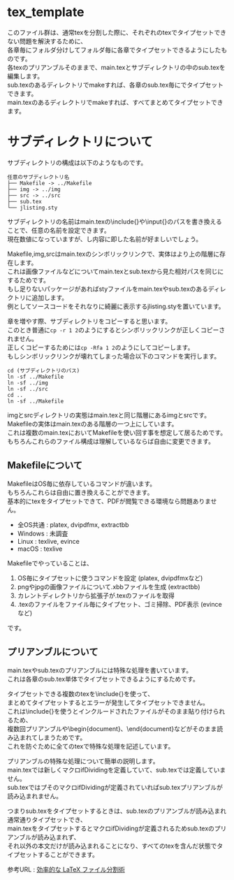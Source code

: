 # tex_template

このファイル群は、通常texを分割した際に、それぞれのtexでタイプセットできない問題を解決するために、  
各章毎にフォルダ分けしてフォルダ毎に各章でタイプセットできるようにしたものです。  
各texのプリアンブルそのままで、main.texとサブディレクトリの中のsub.texを編集します。  
sub.texのあるディレクトリでmakeすれば、各章のsub.tex毎にでタイプセットできます。  
main.texのあるディレクトリでmakeすれば、すべてまとめてタイプセットできます。  


# サブディレクトリについて
サブディレクトリの構成は以下のようなものです。

    任意のサブディレクトリ名
    ├── Makefile -> ../Makefile
    ├── img -> ../img
    ├── src -> ../src
    ├── sub.tex
    └── jlisting.sty

サブディレクトリの名前はmain.texの\include{}や\input{}のパスを書き換えることで、任意の名前を設定できます。  
現在数値になっていますが、し内容に即した名前が好ましいでしょう。

Makefile,img,srcはmain.texのシンボリックリンクで、実体はより上の階層に存在します。  
これは画像ファイルなどについてmain.texとsub.texから見た相対パスを同じにするためです。  
もし足りないパッケージがあればstyファイルをmain.texやsub.texのあるディレクトリに追加します。  
例としてソースコードをそれなりに綺麗に表示するjlisting.styを置いています。  

章を増やす際、サブディレクトリをコピーすると思います。  
このとき普通に`cp -r 1 2`のようにするとシンボリックリンクが正しくコピーされません。  
正しくコピーするためには`cp -Rfa 1 2`のようにしてコピーします。  
もしシンボリックリンクが壊れてしまった場合以下のコマンドを実行します。  

    cd (サブディレクトリのパス)
    ln -sf ../Makefile
    ln -sf ../img
    ln -sf ../src
    cd ..
    ln -sf ../Makefile

imgとsrcディレクトリの実態はmain.texと同じ階層にあるimgとsrcです。  
Makefileの実体はmain.texのある階層の一つ上にしています。  
これは複数のmain.texにおいてMakefileを使い回す事を想定して居るためです。  
もちろんこれらのファイル構成は理解しているならば自由に変更できます。  


## Makefileについて
MakefileはOS毎に依存しているコマンドが違います。  
もちろんこれらは自由に置き換えることができます。  
基本的にtexをタイプセットできて、PDFが閲覧できる環境なら問題ありません。  
 - 全OS共通 : platex, dvipdfmx, extractbb
 - Windows : 未調査
 - Linux : texlive, evince
 - macOS : texlive

Makefileでやっていることは、
1.	OS毎にタイプセットに使うコマンドを設定 (platex, dvipdfmxなど)
2.	pngやjpgの画像ファイルについて.xbbファイルを生成 (extractbb)
3.	カレントディレクトリから拡張子が.texのファイルを取得
4.	.texのファイルをファイル毎にタイプセット、ゴミ掃除、PDF表示 (evinceなど)

です。


## プリアンブルについて
main.texやsub.texのプリアンブルには特殊な処理を書いています。  
これは各章のsub.tex単体でタイプセットできるようにするためです。  

タイプセットできる複数のtexを\include{}を使って、  
まとめてタイプセットするとエラーが発生してタイプセットできません。  
これは\include{}を使うとインクルードされたファイルがそのまま貼り付けられるため、  
複数回プリアンブルや\begin{document}、\end{document}などがそのまま読み込まれてしまうためです。  
これを防ぐために全てのtexで特殊な処理を記述しています。

プリアンブルの特殊な処理について簡単の説明します。  
main.texでは新しくマクロifDividingを定義していて、sub.texでは定義していません。  
sub.texではプそのマクロifDividingが定義されていればsub.texプリアンブルが読み込まれません。   

つまりsub.texをタイプセットするときは、sub.texのプリアンブルが読み込まれ通常通りタイプセットでき、  
main.texをタイプセットするとマクロifDividingが定義されるためsub.texのプリアンブルが読み込まれず、  
それ以外の本文だけが読み込まれることになり、すべてのtexを含んだ状態でタイプセットすることができます。  

参考URL : [効率的な LaTeX ファイル分割術](https://qiita.com/wtsnjp/items/6ba3b8e12514d8a3bd41)


